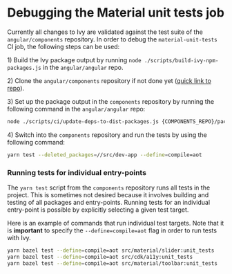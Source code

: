 # Debugging the Material unit tests job

Currently all changes to Ivy are validated against the test suite of the
`angular/components` repository. In order to debug the `material-unit-tests` CI
job, the following steps can be used:

1\) Build the Ivy package output by running `node ./scripts/build-ivy-npm-packages.js` in
the `angular/angular` repo.

2\) Clone the `angular/components` repository if not done yet ([quick link to repo](https://github.com/angular/components)).

3\) Set up the package output in the `components` repository by running the following
command in the `angular/angular` repo:

```bash
node ./scripts/ci/update-deps-to-dist-packages.js {COMPONENTS_REPO}/package.json ./dist/packages-dist-ivy-aot
```

4\) Switch into the `components` repository and run the tests by using the
following command:

```bash
yarn test --deleted_packages=//src/dev-app --define=compile=aot
```

### Running tests for individual entry-points

The `yarn test` script from the `components` repository runs all tests in the project.
This is sometimes not desired because it involves building and testing of all packages
and entry-points. Running tests for an individual entry-point is possible by explicitly
selecting a given test target.

Here is an example of commands that run individual test targets. Note that it is
**important** to specify the `--define=compile=aot` flag in order to run tests with Ivy.

```bash
yarn bazel test --define=compile=aot src/material/slider:unit_tests
yarn bazel test --define=compile=aot src/cdk/a11y:unit_tests
yarn bazel test --define=compile=aot src/material/toolbar:unit_tests
```
